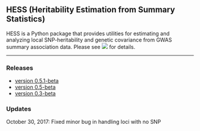 ## HESS (Heritability Estimation from Summary Statistics)

HESS is a Python package that provides utilities for estimating and analyzing
local SNP-heritability and genetic covariance from GWAS summary
association data. Please see
[![](https://img.shields.io/badge/docs-latest-blue.svg)](https://huwenboshi.github.io/hess)
for details.

---

### Releases

* [version 0.5.1-beta](https://github.com/huwenboshi/hess/archive/v0.5.1-beta.zip)
* [version 0.5-beta](https://github.com/huwenboshi/hess/releases/tag/v0.5-beta)
* [version 0.3-beta](https://github.com/huwenboshi/hess/releases/tag/v0.3-beta)

### Updates

October 30, 2017: Fixed minor bug in handling loci with no SNP
